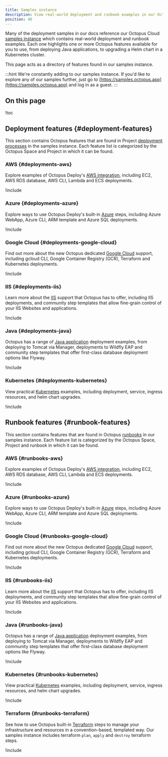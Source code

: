 ```yaml
---
title: Samples instance
description: View real-world deployment and runbook examples in our Octopus Cloud samples instance - https://samples.octopus.app
position: 40
---
```


Many of the deployment samples in our docs reference our Octopus Cloud [samples instance](https://samples.octopus.app) which contains real-world deployment and runbook examples. Each one highlights one or more Octopus features available for you to use, from deploying Java applications, to upgrading a Helm chart in a Kubernetes cluster.

This page acts as a directory of features found in our samples instance.

:::hint
We're constantly adding to our samples instance. If you'd like to explore any of our samples further, just go to [https://samples.octopus.app](https://samples.octopus.app) and log in as a guest.
:::

<h2>On this page</h2>

!toc

## Deployment features {#deployment-features}

This section contains Octopus features that are found in Project [deployment processes](/docs/projects/deployment-process/index.md) in the samples instance. Each feature list is categorized by the Octopus Space and Project in which it can be found.

### AWS {#deployments-aws}

Explore examples of Octopus Deploy's [AWS integration](/docs/deployments/aws/index.md), including EC2, AWS RDS database, AWS CLI, Lambda and ECS deployments.

!include <samples-aws-deployment-feature-list>

### Azure {#deployments-azure}

Explore ways to use Octopus Deploy's built-in [Azure](/docs/deployments/azure/index.md) steps, including Azure WebApp, Azure CLI, ARM template and Azure SQL deployments.

!include <samples-azure-deployment-feature-list>

### Google Cloud {#deployments-google-cloud}

Find out more about the new Octopus dedicated [Google Cloud](/docs/deployments/google-cloud/index.md) support, including gcloud CLI, Google Container Registry (GCR), Terraform and Kubernetes deployments.

!include <samples-google-cloud-deployment-feature-list>

### IIS {#deployments-iis}

Learn more about the [IIS](/docs/deployments/windows/iis-websites-and-application-pools.md) support that Octopus has to offer, including IIS deployments, and community step templates that allow fine-grain control of your IIS Websites and applications.

!include <samples-iis-deployment-feature-list>

### Java {#deployments-java}

Octopus has a range of [Java application](/docs/deployments/java/index.md) deployment examples, from deploying to Tomcat via Manager, deployments to Wildfly EAP and community step templates that offer first-class database deployment options like Flyway.

!include <samples-java-deployment-feature-list>

### Kubernetes {#deployments-kubernetes}

View practical [Kubernetes](/docs/deployments/kubernetes/index.md) examples, including deployment, service, ingress resources, and helm chart upgrades.

!include <samples-kubernetes-deployment-feature-list>

## Runbook features {#runbook-features}

This section contains features that are found in Octopus [runbooks](/docs/runbooks/index.md) in our samples instance. Each feature list is categorized by the Octopus Space, Project and runbook in which it can be found.

### AWS {#runbooks-aws}

Explore examples of Octopus Deploy's [AWS integration](/docs/deployments/aws/index.md), including EC2, AWS RDS database, AWS CLI, Lambda and ECS deployments.

!include <samples-aws-runbook-feature-list>

### Azure {#runbooks-azure}

Explore ways to use Octopus Deploy's built-in [Azure](/docs/deployments/azure/index.md) steps, including Azure WebApp, Azure CLI, ARM template and Azure SQL deployments.

!include <samples-azure-runbook-feature-list>

### Google Cloud {#runbooks-google-cloud}

Find out more about the new Octopus dedicated [Google Cloud](/docs/deployments/google-cloud/index.md) support, including gcloud CLI, Google Container Registry (GCR), Terraform and Kubernetes deployments.

!include <samples-google-cloud-runbook-feature-list>

### IIS {#runbooks-iis}

Learn more about the [IIS](/docs/deployments/windows/iis-websites-and-application-pools.md) support that Octopus has to offer, including IIS deployments, and community step templates that allow fine-grain control of your IIS Websites and applications.

!include <samples-iis-runbook-feature-list>

### Java {#runbooks-java}

Octopus has a range of [Java application](/docs/deployments/java/index.md) deployment examples, from deploying to Tomcat via Manager, deployments to Wildfly EAP and community step templates that offer first-class database deployment options like Flyway.

!include <samples-java-runbook-feature-list>

### Kubernetes {#runbooks-kubernetes}

View practical [Kubernetes](/docs/deployments/kubernetes/index.md) examples, including deployment, service, ingress resources, and helm chart upgrades.

!include <samples-kubernetes-runbook-feature-list>

### Terraform {#runbooks-terraform}

See how to use Octopus built-in [Terraform](/docs/deployments/terraform/index.md) steps to manage your infrastructure and resources in a convention-based, templated way. Our samples instance includes terraform `plan`, `apply` and `destroy` terraform steps.

!include <samples-terraform-runbook-feature-list>
